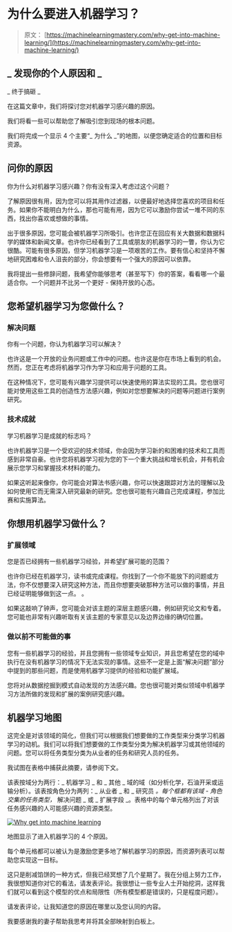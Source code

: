 # 为什么要进入机器学习？

> 原文： [https://machinelearningmastery.com/why-get-into-machine-learning/](https://machinelearningmastery.com/why-get-into-machine-learning/)

## _ 发现你的个人原因和 _
_ 终于搞砸 _

在这篇文章中，我们将探讨您对机器学习感兴趣的原因。

我们将看一些可以帮助您了解吸引您到现场的根本问题。

我们将完成一个显示 4 个主要“_ 为什么 _”的地图，以便您确定适合的位置和目标资源。

## 问你的原因

你为什么对机器学习感兴趣？你有没有深入考虑过这个问题？

了解原因很有用，因为您可以将其用作过滤器，以便最好地选择您喜欢的项目和任务。如果你不能明白为什么，那也可能有用，因为它可以激励你尝试一堆不同的东西，找出你喜欢或想做的事情。

出于很多原因，您可能会被机器学习所吸引。也许您正在回应有关大数据和数据科学的媒体和新闻文章。也许你已经看到了工具或朋友的机器学习的一瞥，你认为它很酷。可能有很多原因，但学习机器学习是一项艰苦的工作。要有信心和坚持不懈地研究困难和令人沮丧的部分，你会想要有一个强大的原因可以依靠。

我将提出一些修辞问题，我希望你能够思考（甚至写下）你的答案，看看哪一个最适合你。一个问题并不比另一个更好 - 保持开放的心态。

## 您希望机器学习为您做什么？

### 解决问题

你有一个问题，你认为机器学习可以解决？

也许这是一个开放的业务问题或工作中的问题。也许这是你在市场上看到的机会。然而，您正在考虑将机器学习作为学习和应用于问题的工具。

在这种情况下，您可能有兴趣学习提供可以快速使用的算法实现的工具。您也很可能对使用这些工具的创造性方法感兴趣，例如对您想要解决的问题等问题进行案例研究。

### 技术成就

学习机器学习是成就的标志吗？

也许机器学习是一个受欢迎的技术领域，你会因为学习新的和困难的技术和工具而感到非常自豪。也许您将机器学习视为您的下一个重大挑战和增长机会，并有机会展示您学习和掌握技术材料的能力。

如果这听起来像你，你可能会对算法书感兴趣，你可以快速跟踪对方法的理解以及如何使用它而无需深入研究最新的研究。您也很可能有兴趣自己完成课程，参加比赛和实施算法。

## 你想用机器学习做什么？

### 扩展领域

您是否已经拥有一些机器学习经验，并希望扩展可能的范围？

也许你已经在机器学习，读书或完成课程。你找到了一个你不能放下的问题或方法，你不仅想要深入研究这种方法，而且你想要突破那种方法可以做的事情，并且已经证明能够做到这一点。 。

如果这敲响了钟声，您可能会对该主题的深层主题感兴趣，例如研究论文和专着。您可能也非常有兴趣听取有关该主题的专家意见以及边界边缘的确切位置。

### 做以前不可能做的事

您有一些机器学习的经验，并且您拥有一些领域专业知识，并且您希望在您的域中执行在没有机器学习的情况下无法实现的事情。这些不一定是上面“解决问题”部分中提到的那些问题，而是使用机器学习提供的经验和功能扩展域。

您将对从数据挖掘到模式自动发现的方法感兴趣。您也很可能对类似领域中机器学习方法所做的发现和扩展的案例研究感兴趣。

## 机器学习地图

这完全是对该领域的简化，但我们可以根据我们想要做的工作类型来分类学习机器学习的动机。我们可以将我们想要做的工作类型分类为解决机器学习或其他领域的问题。您可以将任务类型分类为从业者的任务和研究人员的任务。

我试图在表格中捕获此摘要，请参阅下文。

该表按域分为两行：_ 机器学习 _ 和 _ 其他 _ 域的域（如分析化学，石油开采或运输分析）。该表按角色分为两列：_ 从业者 _ 和 _ 研究员 _。每个框都有该域 - 角色交集的任务类型，_ 解决问题 _ 或 _ 扩展字段 _。表格中的每个单元格列出了对该任务感兴趣的人可能感兴趣的资源类型。

[![Why get into machine learning](img/7d8913d78150b9b47a058d58b5487c44.jpg)](https://3qeqpr26caki16dnhd19sv6by6v-wpengine.netdna-ssl.com/wp-content/uploads/2013/11/Why-get-into-machine-learning.png)

地图显示了进入机器学习的 4 个原因。

每个单元格都可以被认为是激励您更多地了解机器学习的原因，而资源列表可以帮助您实现这一目标。

这只是削减馅饼的一种方式，但我已经冥想了几个星期了。我在分组上努力工作，我很想知道你对它的看法，请发表评论。我很想让一些专业人士开始挖洞，这样我们就可以看到这个模型的优点和局限性（所有模型都是错误的，只是程度问题）。

请发表评论，让我知道您的原因在哪里以及您认同的内容。

我要感谢我的妻子帮助我思考并将其全部映射到白板上。